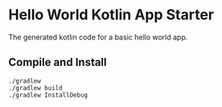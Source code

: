 # Hello World Kotlin App Starter

The generated kotlin code for a basic hello world app.

## Compile and Install

```
./gradlew
./gradlew build
./gradlew InstallDebug
```


